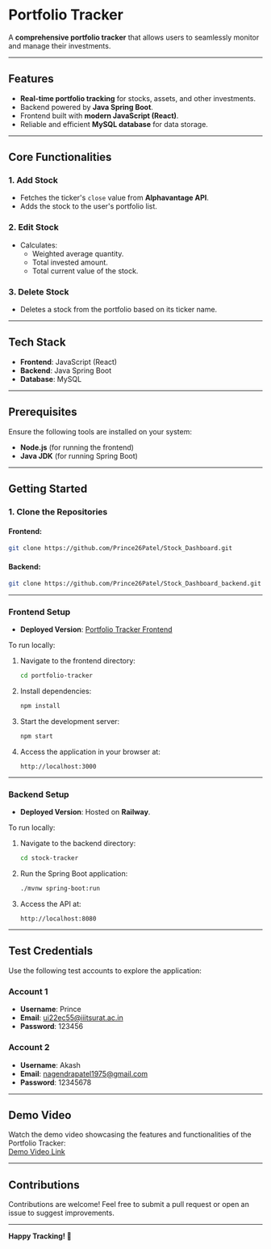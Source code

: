 # **Portfolio Tracker**

A **comprehensive portfolio tracker** that allows users to seamlessly monitor and manage their investments.

---

## **Features**

- **Real-time portfolio tracking** for stocks, assets, and other investments.
- Backend powered by **Java Spring Boot**.
- Frontend built with **modern JavaScript (React)**.
- Reliable and efficient **MySQL database** for data storage.

---

## **Core Functionalities**

### **1. Add Stock**
- Fetches the ticker's `close` value from **Alphavantage API**.
- Adds the stock to the user's portfolio list.

### **2. Edit Stock**
- Calculates:
  - Weighted average quantity.
  - Total invested amount.
  - Total current value of the stock.

### **3. Delete Stock**
- Deletes a stock from the portfolio based on its ticker name.

---

## **Tech Stack**

- **Frontend**: JavaScript (React)
- **Backend**: Java Spring Boot
- **Database**: MySQL

---

## **Prerequisites**

Ensure the following tools are installed on your system:

- **Node.js** (for running the frontend)
- **Java JDK** (for running Spring Boot)

---

## **Getting Started**

### **1. Clone the Repositories**

#### Frontend:
```bash
git clone https://github.com/Prince26Patel/Stock_Dashboard.git
```

#### Backend:
```bash
git clone https://github.com/Prince26Patel/Stock_Dashboard_backend.git
```

---

### **Frontend Setup**

- **Deployed Version**: [Portfolio Tracker Frontend](https://stock-dashboard-xi.vercel.app)

To run locally:

1. Navigate to the frontend directory:
   ```bash
   cd portfolio-tracker
   ```

2. Install dependencies:
   ```bash
   npm install
   ```

3. Start the development server:
   ```bash
   npm start
   ```

4. Access the application in your browser at:
   ```
   http://localhost:3000
   ```

---

### **Backend Setup**

- **Deployed Version**: Hosted on **Railway**.

To run locally:

1. Navigate to the backend directory:
   ```bash
   cd stock-tracker
   ```

2. Run the Spring Boot application:
   ```bash
   ./mvnw spring-boot:run
   ```

3. Access the API at:
   ```
   http://localhost:8080
   ```

---

## **Test Credentials**

Use the following test accounts to explore the application:

### **Account 1**
- **Username**: Prince
- **Email**: ui22ec55@iiitsurat.ac.in
- **Password**: 123456

### **Account 2**
- **Username**: Akash
- **Email**: nagendrapatel1975@gmail.com
- **Password**: 12345678

---

## **Demo Video**

Watch the demo video showcasing the features and functionalities of the Portfolio Tracker:  
[Demo Video Link](https://drive.google.com/file/d/1kVN7McEvEat8SkEnZEHkE58WgO_tUFc-/view?usp=sharing)

---

## **Contributions**

Contributions are welcome! Feel free to submit a pull request or open an issue to suggest improvements.

---

**Happy Tracking! 🚀**

